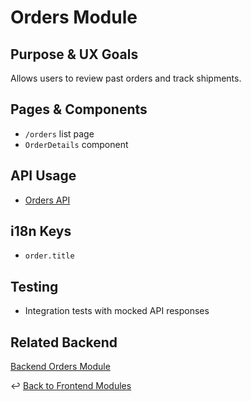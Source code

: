 # Orders Module

## Purpose & UX Goals
Allows users to review past orders and track shipments.

## Pages & Components
- `/orders` list page
- `OrderDetails` component

## API Usage
- [Orders API](../../backend/api/orders.md)

## i18n Keys
- `order.title`

## Testing
- Integration tests with mocked API responses

## Related Backend
[Backend Orders Module](../../backend/modules/orders.md)

↩ [Back to Frontend Modules](./_index.md)

